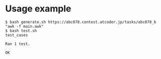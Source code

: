# Usage example

```
$ bash generate.sh https://abc078.contest.atcoder.jp/tasks/abc078_b "awk -f main.awk"
$ bash test.sh
test_cases

Ran 1 test.

OK
```
